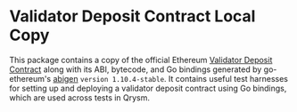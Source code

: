 # Validator Deposit Contract Local Copy

This package contains a copy of the official Ethereum [Validator Deposit Contract](https://github.com/ethereum/consensus-specs/tree/e4a9c5fa29def20c4264cd860868f131d6f40e72/solidity_deposit_contract) along with its ABI, bytecode, and Go bindings generated by go-ethereum's [abigen](https://github.com/ethereum/go-ethereum/tree/master/cmd/abigen) `version 1.10.4-stable`. It contains useful test harnesses for setting up and deploying a validator deposit contract using Go bindings, which are used across tests in Qrysm.
